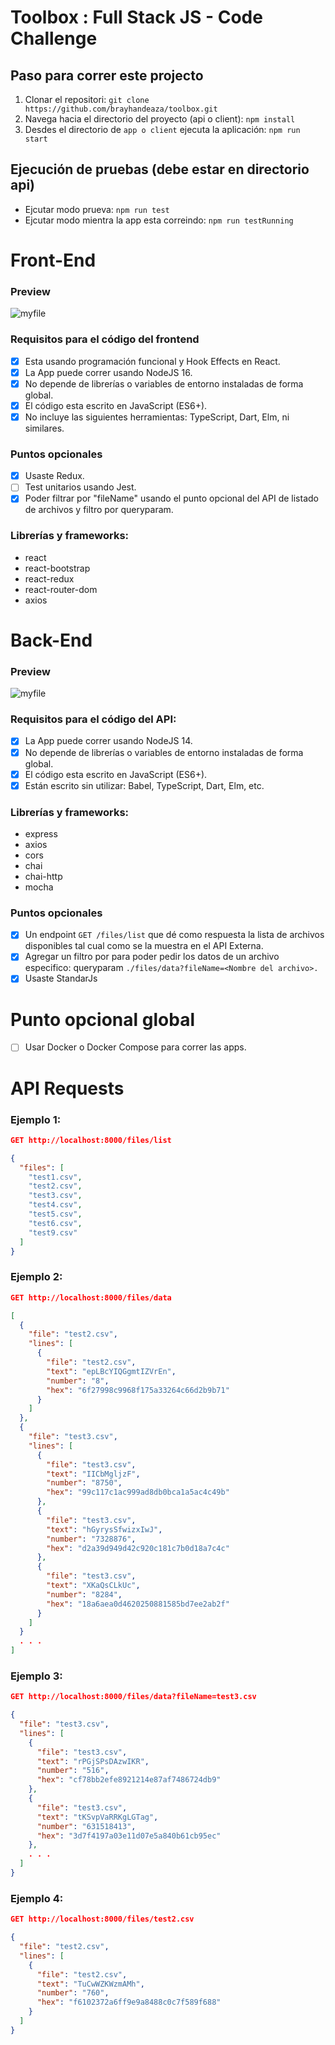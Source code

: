 # Toolbox : Full Stack JS - Code Challenge

## Paso para correr este projecto

1. Clonar el repositori: `git clone https://github.com/brayhandeaza/toolbox.git`
2. Navega hacia el directorio del proyecto (api o client): `npm install`
3. Desdes el directorio de `app o client` ejecuta la aplicación: `npm run start`

## Ejecución de pruebas (debe estar en directorio api)

- Ejcutar modo prueva: `npm run test`
- Ejcutar modo mientra la app esta correindo: `npm run testRunning`

# Front-End

### Preview
![myfile](https://github.com/brayhandeaza/toolbox/blob/main/media/front-end.gif)


### Requisitos para el código del frontend

- [x] Esta usando programación funcional y Hook Effects en React.
- [x] La App puede correr usando NodeJS 16.
- [x] No depende de librerías o variables de entorno instaladas de forma global.
- [x] El código esta escrito en JavaScript (ES6+).
- [x] No incluye las siguientes herramientas: TypeScript, Dart, Elm, ni similares.

### Puntos opcionales

- [x] Usaste Redux.
- [ ] Test unitarios usando Jest.
- [x] Poder filtrar por "fileName" usando el punto opcional del API de listado de archivos y filtro por queryparam.

### Librerías y frameworks:

- react
- react-bootstrap
- react-redux
- react-router-dom
- axios

# Back-End

### Preview
![myfile](https://github.com/brayhandeaza/toolbox/blob/main/media/back-end.gif)

### Requisitos para el código del API:

- [x] La App puede correr usando NodeJS 14.
- [x] No depende de librerías o variables de entorno instaladas de forma global.
- [x] El código esta escrito en JavaScript (ES6+).
- [x] Están escrito sin utilizar: Babel, TypeScript, Dart, Elm, etc.

### Librerías y frameworks:

- express
- axios
- cors
- chai
- chai-http
- mocha

### Puntos opcionales

- [x] Un endpoint `GET /files/list` que dé como respuesta la lista de archivos disponibles tal cual como se la muestra en el API Externa.
- [x] Agregar un filtro por para poder pedir los datos de un archivo especifico: queryparam
      `./files/data?fileName=<Nombre del archivo>.`
- [x] Usaste StandarJs

# Punto opcional global

- [ ] Usar Docker o Docker Compose para correr las apps.

# API Requests

### Ejemplo 1:

```json
GET http://localhost:8000/files/list

{
  "files": [
    "test1.csv",
    "test2.csv",
    "test3.csv",
    "test4.csv",
    "test5.csv",
    "test6.csv",
    "test9.csv"
  ]
}
```

### Ejemplo 2:

```json
GET http://localhost:8000/files/data

[
  {
    "file": "test2.csv",
    "lines": [
      {
        "file": "test2.csv",
        "text": "epLBcYIQGgmtIZVrEn",
        "number": "8",
        "hex": "6f27998c9968f175a33264c66d2b9b71"
      }
    ]
  },
  {
    "file": "test3.csv",
    "lines": [
      {
        "file": "test3.csv",
        "text": "IICbMgljzF",
        "number": "8750",
        "hex": "99c117c1ac999ad8db0bca1a5ac4c49b"
      },
      {
        "file": "test3.csv",
        "text": "hGyrysSfwizxIwJ",
        "number": "7328876",
        "hex": "d2a39d949d42c920c181c7b0d18a7c4c"
      },
      {
        "file": "test3.csv",
        "text": "XKaQsCLkUc",
        "number": "8284",
        "hex": "18a6aea0d4620250881585bd7ee2ab2f"
      }
    ]
  }
  . . .
]
```

### Ejemplo 3:

```json
GET http://localhost:8000/files/data?fileName=test3.csv

{
  "file": "test3.csv",
  "lines": [
    {
      "file": "test3.csv",
      "text": "rPGjSPsDAzwIKR",
      "number": "516",
      "hex": "cf78bb2efe8921214e87af7486724db9"
    },
    {
      "file": "test3.csv",
      "text": "tKSvpVaRRKgLGTag",
      "number": "631518413",
      "hex": "3d7f4197a03e11d07e5a840b61cb95ec"
    },
    . . .
  ]
}
```

### Ejemplo 4:

```json
GET http://localhost:8000/files/test2.csv

{
  "file": "test2.csv",
  "lines": [
    {
      "file": "test2.csv",
      "text": "TuCwWZKWzmAMh",
      "number": "760",
      "hex": "f6102372a6ff9e9a8488c0c7f589f688"
    }
  ]
}
```
